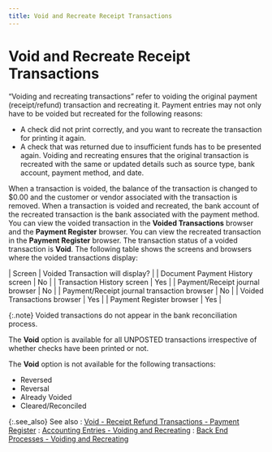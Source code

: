 ```yaml
---
title: Void and Recreate Receipt Transactions
---
```


# Void and Recreate Receipt Transactions


“Voiding and recreating transactions” refer to voiding the original  payment (receipt/refund) transaction and recreating it. Payment entries  may not only have to be voided but recreated for the following reasons:

- A check did  not print correctly, and you want to recreate the transaction for printing  it again.
- A check that  was returned due to insufficient funds has to be presented again. Voiding  and recreating ensures that the original transaction is recreated with  the same or updated details such as source type, bank account, payment  method, and date.



When a transaction is voided, the balance of the transaction is changed  to $0.00 and the customer or vendor associated with the transaction is  removed. When a transaction is voided and recreated, the bank account  of the recreated transaction is the bank associated with the payment method.  You can view the voided transaction in the **Voided 
 Transactions** browser and the **Payment 
 Register** browser. You can view the recreated transaction in the  **Payment Register** browser. The  transaction status of a voided transaction is **Void**.  The following table shows the screens and browsers where the voided transactions  display:


| Screen | Voided Transaction will display? |
| Document Payment History screen | No |
| Transaction History screen | Yes |
| Payment/Receipt journal browser | No |
| Payment/Receipt journal transaction browser | No |
| Voided Transactions browser | Yes |
| Payment Register browser | Yes |



{:.note}
Voided transactions do not appear in the bank  reconciliation process.


The **Void** option is available  for all UNPOSTED transactions irrespective of whether checks have been  printed or not.


The **Void** option is not available  for the following transactions:

- Reversed
- Reversal
- Already Voided
- Cleared/Reconciled



{:.see_also}
See also
: [Void  - Receipt Refund Transactions - Payment Register]({{site.acc_baseurl}}/payment-register/wizard/browser/voiding-transactions-payment-register/voiding_receipt_refund_transactions_payment_register.html)
: [Accounting  Entries - Voiding and Recreating]({{site.acc_baseurl}}/payment-register/wizard/browser/voiding-and-recreating-transactions/acc_entries_void_and_recreate_rpt_jrnl.html)
: [Back  End Processes - Voiding and Recreating]({{site.acc_baseurl}}/payment-register/wizard/browser/voiding-and-recreating-transactions/back_end_processes_voiding_and_recreating.html)
